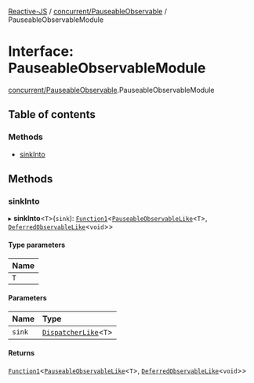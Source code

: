 [Reactive-JS](../README.md) / [concurrent/PauseableObservable](../modules/concurrent_PauseableObservable.md) / PauseableObservableModule

# Interface: PauseableObservableModule

[concurrent/PauseableObservable](../modules/concurrent_PauseableObservable.md).PauseableObservableModule

## Table of contents

### Methods

- [sinkInto](concurrent_PauseableObservable.PauseableObservableModule.md#sinkinto)

## Methods

### sinkInto

▸ **sinkInto**<`T`\>(`sink`): [`Function1`](../modules/functions.md#function1)<[`PauseableObservableLike`](concurrent.PauseableObservableLike.md)<`T`\>, [`DeferredObservableLike`](concurrent.DeferredObservableLike.md)<`void`\>\>

#### Type parameters

| Name |
| :------ |
| `T` |

#### Parameters

| Name | Type |
| :------ | :------ |
| `sink` | [`DispatcherLike`](concurrent.DispatcherLike.md)<`T`\> |

#### Returns

[`Function1`](../modules/functions.md#function1)<[`PauseableObservableLike`](concurrent.PauseableObservableLike.md)<`T`\>, [`DeferredObservableLike`](concurrent.DeferredObservableLike.md)<`void`\>\>
